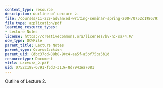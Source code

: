 ```yaml
---
content_type: resource
description: Outline of Lecture 2.
file: /courses/11-229-advanced-writing-seminar-spring-2004/0752c1986791f3d3313e8d7943ea7081_Lecture_2.pdf
file_type: application/pdf
learning_resource_types:
- Lecture Notes
license: https://creativecommons.org/licenses/by-nc-sa/4.0/
ocw_type: OCWFile
parent_title: Lecture Notes
parent_type: CourseSection
parent_uid: 8dbc37cd-88b8-90c4-aa5f-a5bf75ba5b1d
resourcetype: Document
title: Lecture_2.pdf
uid: 0752c198-6791-f3d3-313e-8d7943ea7081
---
```

Outline of Lecture 2.